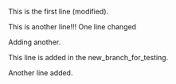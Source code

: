 This is the first line (modified).

This is another line!!!
One line changed

Adding another.

This line is added in the new_branch_for_testing.

Another line added.